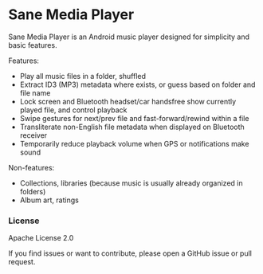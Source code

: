 # Sane Media Player

Sane Media Player is an Android music player designed for simplicity and basic features.

Features:
- Play all music files in a folder, shuffled
- Extract ID3 (MP3) metadata where exists, or guess based on folder and file name
- Lock screen and Bluetooth headset/car handsfree show currently played file, and control playback
- Swipe gestures for next/prev file and fast-forward/rewind within a file
- Transliterate non-English file metadata when displayed on Bluetooth receiver
- Temporarily reduce playback volume when GPS or notifications make sound

Non-features:
- Collections, libraries (because music is usually already organized in folders)
- Album art, ratings

### License
Apache License 2.0

If you find issues or want to contribute, please open a GitHub issue or pull request.
